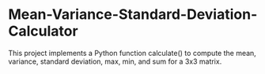 # Mean-Variance-Standard-Deviation-Calculator
This project implements a Python function calculate() to compute the mean, variance, standard deviation, max, min, and sum for a 3x3 matrix.
